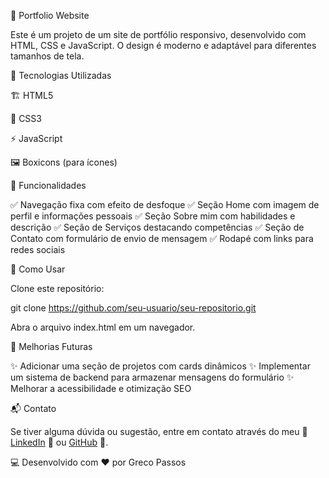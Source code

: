 🚀 Portfolio Website

Este é um projeto de um site de portfólio responsivo, desenvolvido com HTML, CSS e JavaScript. O design é moderno e adaptável para diferentes tamanhos de tela.

🎨 Tecnologias Utilizadas

🏗️ HTML5

🎨 CSS3

⚡ JavaScript

🖼️ Boxicons (para ícones)

🌟 Funcionalidades

✅ Navegação fixa com efeito de desfoque
✅ Seção Home com imagem de perfil e informações pessoais
✅ Seção Sobre mim com habilidades e descrição
✅ Seção de Serviços destacando competências
✅ Seção de Contato com formulário de envio de mensagem
✅ Rodapé com links para redes sociais

🔧 Como Usar

Clone este repositório:

git clone https://github.com/seu-usuario/seu-repositorio.git

Abra o arquivo index.html em um navegador.

🚀 Melhorias Futuras

✨ Adicionar uma seção de projetos com cards dinâmicos
✨ Implementar um sistema de backend para armazenar mensagens do formulário
✨ Melhorar a acessibilidade e otimização SEO

📬 Contato

Se tiver alguma dúvida ou sugestão, entre em contato através do meu 🔗 [LinkedIn](https://linkedin.com/in/grecopassos) 💼 ou [GitHub](https://github.com/GrecoPassos) 🚀.

💻 Desenvolvido com ❤️ por Greco Passos
